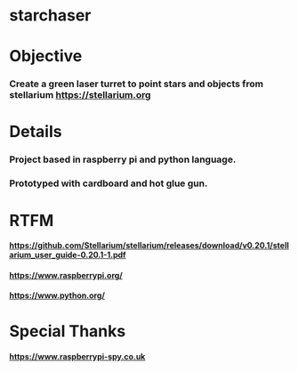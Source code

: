 # starchaser

# Objective

### Create a green laser turret to point stars and objects from stellarium https://stellarium.org

# Details

### Project based in raspberry pi and python language.
### Prototyped with cardboard and hot glue gun.

# RTFM
#### https://github.com/Stellarium/stellarium/releases/download/v0.20.1/stellarium_user_guide-0.20.1-1.pdf
#### https://www.raspberrypi.org/
#### https://www.python.org/

# Special Thanks
#### https://www.raspberrypi-spy.co.uk
